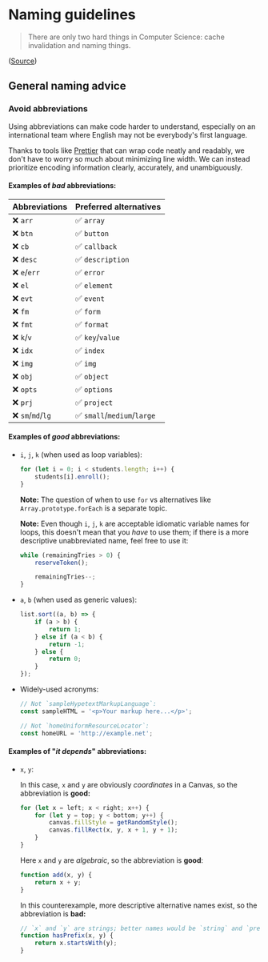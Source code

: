 # Naming guidelines

> There are only two hard things in Computer Science: cache invalidation and naming things.

([Source](https://skeptics.stackexchange.com/a/39178))

## General naming advice

### Avoid abbreviations

Using abbreviations can make code harder to understand, especially on an international team where English may not be everybody's first language.

Thanks to tools like [Prettier](https://prettier.io/) that can wrap code neatly and readably, we don't have to worry so much about minimizing line width. We can instead prioritize encoding information clearly, accurately, and unambiguously.

#### Examples of _bad_ abbreviations:

| Abbreviations      | Preferred alternatives                      |
| ------------------ | ------------------------------------------- |
| :x: `arr`          | :white_check_mark: `array`                  |
| :x: `btn`          | :white_check_mark: `button`                 |
| :x: `cb`           | :white_check_mark: `callback`               |
| :x: `desc`         | :white_check_mark: `description`            |
| :x: `e`/`err`      | :white_check_mark: `error`                  |
| :x: `el`           | :white_check_mark: `element`                |
| :x: `evt`          | :white_check_mark: `event`                  |
| :x: `fm`           | :white_check_mark: `form`                   |
| :x: `fmt`          | :white_check_mark: `format`                 |
| :x: `k`/`v`        | :white_check_mark: `key`/`value`            |
| :x: `idx`          | :white_check_mark: `index`                  |
| :x: `img`          | :white_check_mark: `img`                    |
| :x: `obj`          | :white_check_mark: `object`                 |
| :x: `opts`         | :white_check_mark: `options`                |
| :x: `prj`          | :white_check_mark: `project`                |
| :x: `sm`/`md`/`lg` | :white_check_mark: `small`/`medium`/`large` |

#### Examples of _good_ abbreviations:

-   `i`, `j`, `k` (when used as loop variables):

    ```js
    for (let i = 0; i < students.length; i++) {
    	students[i].enroll();
    }
    ```

    **Note:** The question of when to use `for` vs alternatives like `Array.prototype.forEach` is a separate topic.

    **Note:** Even though `i`, `j`, `k` are acceptable idiomatic variable names for loops, this doesn't mean that you _have_ to use them; if there is a more descriptive unabbreviated name, feel free to use it:

    ```js
    while (remainingTries > 0) {
    	reserveToken();

    	remainingTries--;
    }
    ```

-   `a`, `b` (when used as generic values):

    ```js
    list.sort((a, b) => {
    	if (a > b) {
    		return 1;
    	} else if (a < b) {
    		return -1;
    	} else {
    		return 0;
    	}
    });
    ```

-   Widely-used acronyms:

    ```js
    // Not `sampleHypetextMarkupLanguage`:
    const sampleHTML = '<p>Your markup here...</p>';

    // Not `homeUniformResourceLocator`:
    const homeURL = 'http://example.net';
    ```

#### Examples of "_it depends_" abbreviations:

-   `x`, `y`:

    In this case, `x` and `y` are obviously _coordinates_ in a Canvas, so the abbreviation is **good:**

    ```js
    for (let x = left; x < right; x++) {
    	for (let y = top; y < bottom; y++) {
    		canvas.fillStyle = getRandomStyle();
    		canvas.fillRect(x, y, x + 1, y + 1);
    	}
    }
    ```

    Here `x` and `y` are _algebraic_, so the abbreviation is **good**:

    ```js
    function add(x, y) {
    	return x + y;
    }
    ```

    In this counterexample, more descriptive alternative names exist, so the abbreviation is **bad:**

    ```js
    // `x` and `y` are strings; better names would be `string` and `prefix`:
    function hasPrefix(x, y) {
    	return x.startsWith(y);
    }
    ```
